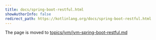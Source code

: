 ```yaml
---
title: docs/spring-boot-restful.html
showAuthorInfo: false
redirect_path: https://kotlinlang.org/docs/spring-boot-restful.html
---
```


The page is moved to [topics/jvm/jvm-spring-boot-restful.md](../../../docs/topics/jvm/jvm-spring-boot-restful.md)
